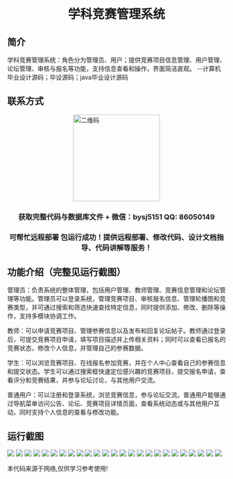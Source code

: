 <p><h1 align="center">学科竞赛管理系统</h1></p>

## 简介
学科竞赛管理系统：角色分为管理员、用户；提供竞赛项目信息管理、用户管理、论坛管理、审核与报名等功能，支持信息查看和操作，界面简洁直观。    --计算机毕业设计源码；毕设源码；java毕业设计源码


## 联系方式
<img src="https://bs-1329754181.cos.ap-shanghai.myqcloud.com/wx.jpg" alt="二维码" style="display: block; margin: 0 auto;" width="200px">
<p><h3 align="center">获取完整代码与数据库文件 + 微信：bysj5151 QQ: 86050149</h3></p>
<p><h3 align="center">可帮忙远程部署 包运行成功！提供远程部署、修改代码、设计文档指导、代码讲解等服务！</h3></p>

## 功能介绍（完整见运行截图）
管理员：负责系统的整体管理，包括用户管理、教师管理、竞赛信息管理和论坛管理等功能。管理员可以登录系统，管理竞赛项目、审核报名信息、管理轮播图和竞赛类型，并可通过搜索和筛选快速查找特定信息，同时提供添加、修改、删除等操作，支持多模块协调工作。

教师：可以申请竞赛项目、管理参赛信息以及发布和回复论坛帖子。教师通过登录后，可提交竞赛项目申请，填写项目描述并上传相关资料；同时可以查看已报名的竞赛状态，修改个人信息，并管理自己的参赛数据。

学生：可以浏览竞赛项目、在线报名参加竞赛，并在个人中心查看自己的参赛信息和提交状态。学生可以通过搜索框快速定位感兴趣的竞赛项目，提交报名申请，查看评分和竞赛结果，并参与论坛讨论，与其他用户交流。

普通用户：可以注册和登录系统，浏览竞赛信息，参与论坛交流。普通用户能够通过导航菜单访问公告、论坛、竞赛项目详情页面，查看系统动态或与其他用户互动，同时支持个人信息的查看与修改功能。


## 运行截图
![](https://bs-1329754181.cos.ap-shanghai.myqcloud.com/ssm/SubjectCompetitionManagementSystem/img/001.jpg)
![](https://bs-1329754181.cos.ap-shanghai.myqcloud.com/ssm/SubjectCompetitionManagementSystem/img/002.jpg)
![](https://bs-1329754181.cos.ap-shanghai.myqcloud.com/ssm/SubjectCompetitionManagementSystem/img/003.jpg)
![](https://bs-1329754181.cos.ap-shanghai.myqcloud.com/ssm/SubjectCompetitionManagementSystem/img/004.jpg)
![](https://bs-1329754181.cos.ap-shanghai.myqcloud.com/ssm/SubjectCompetitionManagementSystem/img/005.jpg)
![](https://bs-1329754181.cos.ap-shanghai.myqcloud.com/ssm/SubjectCompetitionManagementSystem/img/006.jpg)
![](https://bs-1329754181.cos.ap-shanghai.myqcloud.com/ssm/SubjectCompetitionManagementSystem/img/007.jpg)
![](https://bs-1329754181.cos.ap-shanghai.myqcloud.com/ssm/SubjectCompetitionManagementSystem/img/008.jpg)
![](https://bs-1329754181.cos.ap-shanghai.myqcloud.com/ssm/SubjectCompetitionManagementSystem/img/009.jpg)
![](https://bs-1329754181.cos.ap-shanghai.myqcloud.com/ssm/SubjectCompetitionManagementSystem/img/010.jpg)
![](https://bs-1329754181.cos.ap-shanghai.myqcloud.com/ssm/SubjectCompetitionManagementSystem/img/011.jpg)
![](https://bs-1329754181.cos.ap-shanghai.myqcloud.com/ssm/SubjectCompetitionManagementSystem/img/012.jpg)
![](https://bs-1329754181.cos.ap-shanghai.myqcloud.com/ssm/SubjectCompetitionManagementSystem/img/013.jpg)
![](https://bs-1329754181.cos.ap-shanghai.myqcloud.com/ssm/SubjectCompetitionManagementSystem/img/014.jpg)
![](https://bs-1329754181.cos.ap-shanghai.myqcloud.com/ssm/SubjectCompetitionManagementSystem/img/015.jpg)
![](https://bs-1329754181.cos.ap-shanghai.myqcloud.com/ssm/SubjectCompetitionManagementSystem/img/016.jpg)
![](https://bs-1329754181.cos.ap-shanghai.myqcloud.com/ssm/SubjectCompetitionManagementSystem/img/017.jpg)
![](https://bs-1329754181.cos.ap-shanghai.myqcloud.com/ssm/SubjectCompetitionManagementSystem/img/018.jpg)
![](https://bs-1329754181.cos.ap-shanghai.myqcloud.com/ssm/SubjectCompetitionManagementSystem/img/019.jpg)
![](https://bs-1329754181.cos.ap-shanghai.myqcloud.com/ssm/SubjectCompetitionManagementSystem/img/020.jpg)
![](https://bs-1329754181.cos.ap-shanghai.myqcloud.com/ssm/SubjectCompetitionManagementSystem/img/021.jpg)
![](https://bs-1329754181.cos.ap-shanghai.myqcloud.com/ssm/SubjectCompetitionManagementSystem/img/022.jpg)
![](https://bs-1329754181.cos.ap-shanghai.myqcloud.com/ssm/SubjectCompetitionManagementSystem/img/023.jpg)
![](https://bs-1329754181.cos.ap-shanghai.myqcloud.com/ssm/SubjectCompetitionManagementSystem/img/024.jpg)
![](https://bs-1329754181.cos.ap-shanghai.myqcloud.com/ssm/SubjectCompetitionManagementSystem/img/025.jpg)

<p>本代码来源于网络,仅供学习参考使用!</p>
